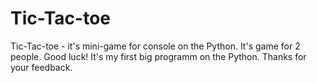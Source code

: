 # Tic-Tac-toe
Tic-Tac-toe - it's mini-game for console on the Python. It's game for 2 people. Good luck!
It's my first big programm on the Python. Thanks for your feedback.

